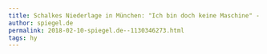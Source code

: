 ```yaml
---
title: Schalkes Niederlage in München: "Ich bin doch keine Maschine" - SPIEGEL ONLINE - Sport
author: spiegel.de
permalink: 2018-02-10-spiegel.de--1130346273.html
tags: hy
---
```


